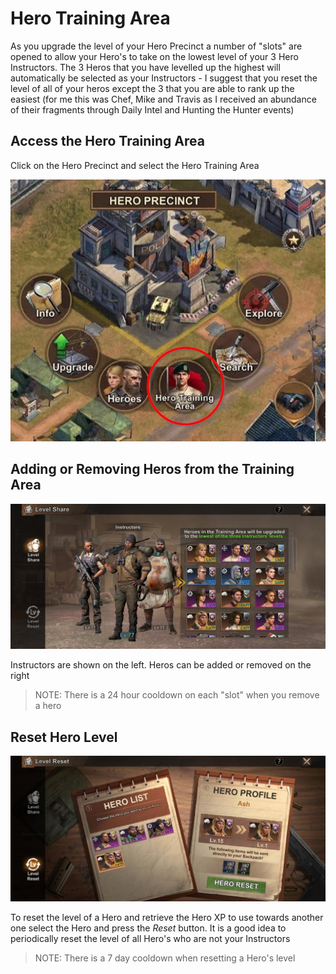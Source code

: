 # Hero Training Area

As you upgrade the level of your Hero Precinct a number of "slots" are opened to allow your Hero's to take on the lowest level of your 3 Hero Instructors. The 3 Heros that you have levelled up the highest will automatically be selected as your Instructors - I suggest that you reset the level of all of your heros except the 3 that you are able to rank up the easiest (for me this was Chef, Mike and Travis as I received an abundance of their fragments through Daily Intel and Hunting the Hunter events)

## Access the Hero Training Area
Click on the Hero Precinct and select the Hero Training Area

![Hero Training Area](hero_training_area_access.jpg)

## Adding or Removing Heros from the Training Area

![Hero Training Area](hero_training_area_level_share.jpg)

Instructors are shown on the left. Heros can be added or removed on the right
> NOTE: There is a 24 hour cooldown on each "slot" when you remove a hero

## Reset Hero Level

![Reset Hero Level](hero_training_area_level_reset.jpg)

To reset the level of a Hero and retrieve the Hero XP to use towards another one select the Hero and press the *Reset* button. It is a good idea to periodically reset the level of all Hero's who are not your Instructors
> NOTE: There is a 7 day cooldown when resetting a Hero's level
